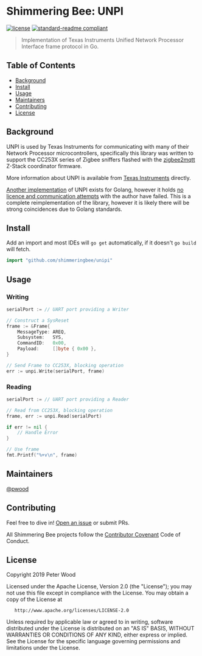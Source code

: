 # Shimmering Bee: UNPI

[![license](https://img.shields.io/github/license/shimmeringbee/unpi.svg)](https://github.com/shimmeringbee/unipi/blob/master/LICENSE)
[![standard-readme compliant](https://img.shields.io/badge/standard--readme-OK-green.svg)](https://github.com/RichardLitt/standard-readme)

> Implementation of Texas Instruments Unified Network Processor Interface frame protocol in Go.

## Table of Contents

- [Background](#background)
- [Install](#install)
- [Usage](#usage)
- [Maintainers](#maintainers)
- [Contributing](#contributing)
- [License](#license)

## Background

UNPI is used by Texas Instruments for communicating with many of their Network Processor microcontrollers, specifically
this library was written to support the CC253X series of Zigbee sniffers flashed with the 
[zigbee2mqtt](https://www.zigbee2mqtt.io/getting_started/flashing_the_cc2531.html) Z-Stack coordinator firmware.

More information about UNPI is available from [Texas Instruments](http://processors.wiki.ti.com/index.php/Unified_Network_Processor_Interface) directly.

[Another implementation](https://github.com/dyrkin/unp-go/) of UNPI exists for Golang, however it holds [no licence and 
communication attempts](https://github.com/dyrkin/zigbee-steward/issues/1) with the author have failed. This is a
complete reimplementation of the library, however it is likely there will be strong coincidences due to Golang standards.

## Install

Add an import and most IDEs will `go get` automatically, if it doesn't `go build` will fetch.

```go
import "github.com/shimmeringbee/unipi"
```

## Usage

### Writing

```go
serialPort := // UART port providing a Writer

// Construct a SysReset
frame := &Frame{
    MessageType: AREQ,
    Subsystem:   SYS,
    CommandID:   0x00,
    Payload:     []byte { 0x00 },
}

// Send Frame to CC253X, blocking operation
err := unpi.Write(serialPort, frame)
```

### Reading

```go
serialPort := // UART port providing a Reader

// Read from CC253X, blocking operation
frame, err := unpi.Read(serialPort)

if err != nil {
    // Handle Error
}

// Use frame
fmt.Printf("%+v\n", frame)
```

## Maintainers

[@pwood](https://github.com/pwood)

## Contributing

Feel free to dive in! [Open an issue](https://github.com/shimmeringbee/unipi/issues/new) or submit PRs.

All Shimmering Bee projects follow the [Contributor Covenant](http://contributor-covenant.org/version/1/3/0/) Code of Conduct.

## License

   Copyright 2019 Peter Wood

   Licensed under the Apache License, Version 2.0 (the "License");
   you may not use this file except in compliance with the License.
   You may obtain a copy of the License at

       http://www.apache.org/licenses/LICENSE-2.0

   Unless required by applicable law or agreed to in writing, software
   distributed under the License is distributed on an "AS IS" BASIS,
   WITHOUT WARRANTIES OR CONDITIONS OF ANY KIND, either express or implied.
   See the License for the specific language governing permissions and
   limitations under the License.